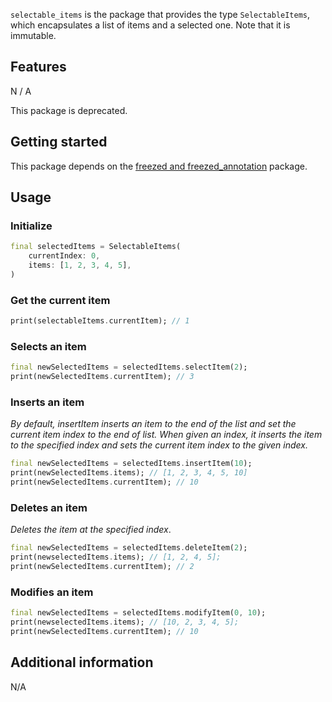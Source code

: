 <!-- 
This README describes the package. If you publish this package to pub.dev,
this README's contents appear on the landing page for your package.

For information about how to write a good package README, see the guide for
[writing package pages](https://dart.dev/guides/libraries/writing-package-pages). 

For general information about developing packages, see the Dart guide for
[creating packages](https://dart.dev/guides/libraries/create-library-packages)
and the Flutter guide for
[developing packages and plugins](https://flutter.dev/developing-packages). 
-->

`selectable_items` is the package that provides the type `SelectableItems`, which encapsulates a list of items and a selected one. Note that it is immutable. 

## Features

N / A

This package is deprecated.

## Getting started

This package depends on the [freezed and freezed_annotation](https://pub.dev/packages/freezed) package. 

## Usage

### Initialize

```dart
final selectedItems = SelectableItems(
    currentIndex: 0,
    items: [1, 2, 3, 4, 5],
)
```

### Get the current item

```dart
print(selectableItems.currentItem); // 1
```

### Selects an item

```dart
final newSelectedItems = selectedItems.selectItem(2);
print(newSelectedItems.currentItem); // 3
```

### Inserts an item

*By default, insertItem inserts an item to the end of the list and set the current item index to the end of list. When given an index, it inserts the item to the specified index and sets the current item index to the given index.*

```dart
final newSelectedItems = selectedItems.insertItem(10);
print(newSelectedItems.items); // [1, 2, 3, 4, 5, 10]
print(newSelectedItems.currentItem); // 10
```

### Deletes an item

*Deletes the item at the specified index*.

```dart
final newSelectedItems = selectedItems.deleteItem(2);
print(newselectedItems.items); // [1, 2, 4, 5];
print(newSelectedItems.currentItem); // 2
```

### Modifies an item

```dart
final newSelectedItems = selectedItems.modifyItem(0, 10);
print(newselectedItems.items); // [10, 2, 3, 4, 5];
print(newSelectedItems.currentItem); // 10
```

## Additional information

N/A

